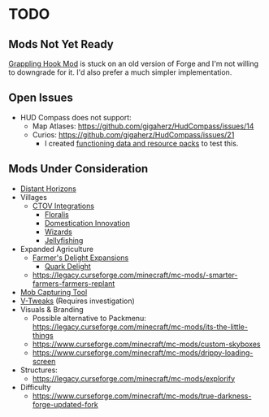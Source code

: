 # TODO

## Mods Not Yet Ready

[Grappling Hook Mod](https://www.curseforge.com/minecraft/mc-mods/grappling-hook-mod)
is stuck on an old version of Forge and I'm not willing to downgrade for it. I'd
also prefer a much simpler implementation.

## Open Issues

- HUD Compass does not support:
  - Map Atlases: https://github.com/gigaherz/HudCompass/issues/14
  - Curios: https://github.com/gigaherz/HudCompass/issues/21
    - I created
      [functioning data and resource packs](https://github.com/pskfyi/minecraft-compass-curio)
      to test this.

## Mods Under Consideration

- [Distant Horizons](https://www.curseforge.com/minecraft/mc-mods/distant-horizons)
- Villages
  - [CTOV Integrations](https://github.com/ChoiceTheorem/ChoiceTheorem-s-overhauled-village/wiki/Compatibility)
    - [Floralis](https://www.curseforge.com/minecraft/mc-mods/floralis)
    - [Domestication Innovation](https://www.curseforge.com/minecraft/mc-mods/domestication-innovation)
    - [Wizards](https://www.curseforge.com/minecraft/mc-mods/wizards)
    - [Jellyfishing](https://www.curseforge.com/minecraft/mc-mods/jellyfishing)
- Expanded Agriculture
  - [Farmer's Delight Expansions](https://www.curseforge.com/minecraft/search?page=1&pageSize=20&sortBy=total+downloads&class=mc-mods&search=delight&version=1.20.1&gameVersionTypeId=1)
    - [Quark Delight](https://www.curseforge.com/minecraft/mc-mods/quark-delight)
  - https://legacy.curseforge.com/minecraft/mc-mods/-smarter-farmers-farmers-replant
- [Mob Capturing Tool](https://www.curseforge.com/minecraft/mc-mods/mob-capturing-tool)
- [V-Tweaks](https://www.curseforge.com/minecraft/mc-mods/v-tweaks) (Requires
  investigation)
- Visuals & Branding
  - Possible alternative to Packmenu:
    https://legacy.curseforge.com/minecraft/mc-mods/its-the-little-things
  - https://www.curseforge.com/minecraft/mc-mods/custom-skyboxes
  - https://www.curseforge.com/minecraft/mc-mods/drippy-loading-screen
- Structures:
  - https://legacy.curseforge.com/minecraft/mc-mods/explorify
- Difficulty
  - https://www.curseforge.com/minecraft/mc-mods/true-darkness-forge-updated-fork
